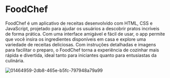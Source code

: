 # FoodChef
FoodChef é um aplicativo de receitas desenvolvido com HTML, CSS e JavaScript, projetado para ajudar os usuários a descobrir pratos incríveis de forma prática. Com uma interface amigável e fácil de usar, o app permite que você insira os ingredientes disponíveis em casa e explore uma variedade de receitas deliciosas. Com instruções detalhadas e imagens para facilitar o preparo, o FoodChef torna a experiência de cozinhar mais rápida e divertida, ideal tanto para iniciantes quanto para entusiastas da culinária.

![01464959-2db8-465e-b5fc-797948a79a99](https://github.com/user-attachments/assets/d699f11d-e728-48ea-9f5a-80c8a96b622f)
